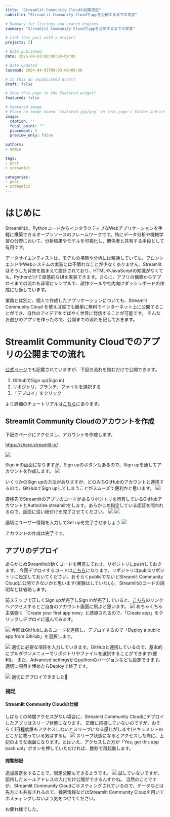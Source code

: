 ```yaml
---
title: "Streamlit Community Cloudの初期設定"
subtitle: "Streamlit Community Cloudでappを公開するまでの覚書"

# Summary for listings and search engines
summary: "Streamlit Community Cloudでappを公開するまでの覚書"

# Link this post with a project
projects: []

# Date published
date: 2025-04-01T00:00:00+09:00

# Date updated
lastmod: 2024-04-01T00:00:00+09:00

# Is this an unpublished draft?
draft: false

# Show this page in the Featured widget?
featured: false

# Featured image
# Place an image named `featured.jpg/png` in this page's folder and customize its options here.
image:
  caption: ''
  focal_point: ""
  placement: 2
  preview_only: false

authors:
- admin

tags:
- post
- streamlit

categories:
- post
- streamlit
---
```


# はじめに
Streamlitは、PythonコードからインタラクティブなWebアプリケーションを手軽に構築できるオープンソースのフレームワークです。特にデータ分析や機械学習の分野において、分析結果やモデルを可視化し、関係者と共有する手段として有用です。

データサイエンティストは、モデルの構築や分析には精通していても、フロントエンドやWebシステムの実装には不慣れなことが少なくありません。Streamlitはそうした背景を踏まえて設計されており、HTMLやJavaScriptの知識がなくても、Pythonだけで直感的なUIを実装できます。さらに、アプリの構築からデプロイまでの流れも非常にシンプルで、試作ツールや社内向けダッシュボードの作成にも適しています。

業務とは別に、個人で作成したアプリケーションについても、Streamlit Community Cloud を使えば誰でも簡単に無料でインターネット上に公開することができ、自作のアイデアをすばやく世界に発信することが可能です。
そんなお遊びのアプリを作ったので、公開までの流れを記しておきます。

# Streamlit Community Cloudでのアプリの公開までの流れ
[公式ページ](https://streamlit.io/cloud)でも記載されていますが、下記の流れを踏むだけで公開できます。

1. GithubでSign up(Sign in)
2. リポジトリ、ブランチ、ファイルを選択する
3. 「デプロイ」をクリック

より詳細のチュートリアルは[こちら](https://docs.streamlit.io/deploy/streamlit-community-cloud/get-started)にあります。

## Streamlit Community Cloudのアカウントを作成
下記のページにアクセスし、アカウントを作成します。

https://share.streamlit.io/

![](/img/streamlit_cloud/step1.png)

Sign inの画面になりますが、Sign upのボタンもあるので、Sign upを通してアカウントを作成します。
![](/img/streamlit_cloud/step2.png)

いくつかのSign upの方法がありますが、どのみちGitHubのアカウントと連携するので、GitHubでSign upしてしまうことがスムーズで便利かと思います。
![](/img/streamlit_cloud/step3.png)

遷移先でStreamlitのアプリのコードがあるリポジトリを所有しているGitHubアカウントとAuthorize streamiltをします。あらかじめ指定している認証を問われるので、画面に従い紐付けを完了させてください。
![](/img/streamlit_cloud/step4.png)
![](/img/streamlit_cloud/step5.png)

適切にユーザー情報を入力してSet upを完了させましょう
![](/img/streamlit_cloud/step6.png)

アカウントの作成は完了です。

## アプリのデプロイ
あらかじめStreamlitの動くコードを用意しておき、リポジトリにpushしておきます。
今回デプロイするコードは[こちら](https://github.com/yucho147/bosu-police)になります。リポジトリはpublicリポジトリに設定しておいてください。おそらくpublicでないとStreamlit Community Cloudに公開できないかと思います(実験はしていない)。
Streamlitのコードの説明などは省略します。

前ステップで正しくSign upが完了しSign inが完了していると、[こちら](https://share.streamlit.io/)のリンクへアクセスするとご自身のアカウント画面に飛ぶと思います。
![](/img/streamlit_cloud/step7.png)
めちゃくちゃ主張強く「Create your first app now」と誘導されるので、「Create app」をクリックしデプロイに進んでみます。

![](/img/streamlit_cloud/step8.png)
今回はGitHubにあるコードを連携し、デプロイするので「Deploy a public app from GitHub」を選択します。

![](/img/streamlit_cloud/step9.png)
適切に必要な項目を入力していきます。GitHubと連携しているので、基本的にプルダウンメニューでリポジトリやファイルを選択することができます(便利)。
また、Advanced settingsからpythonのバージョンなども設定できます。
適切に項目を埋めたらDeployで終了です。

![](/img/streamlit_cloud/step10.png)
適切にデプロイできました👏

### 補足
#### Streamlit Community Cloudの仕様
しばらくの時間アクセスがない場合に、Streamlit Community Cloudにデプロイしたアプリはスリープ状態になります。
正確に把握していないのですが、おそらく1日程度誰もアクセスしないとスリープになる感じがします(ドキュメントのどこかに載っている気はする)。
![](/img/streamlit_cloud/step12.png)
スリープ状態になるとアクセスした際に、上記のような画面になります。とはいえ、アクセスした方が「Yes, get this app back up!」ボタンを押していただければ、数秒で再起動します。

#### 閲覧制限
追加設定をすることで、限定公開もできるようです。
![](/img/streamlit_cloud/step11.png)
試していないですが、招待したメールアドレスの人にだけ公開ができるんすかね。
当然のことですが、Streamlit Community Cloudにホスティングされているので、データなどは先方にも共有されるので、機密情報などはStreamlit Community Cloudを用いてホスティングしないよう気をつけてください。

お疲れ様でした。
